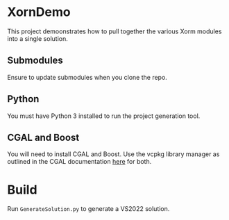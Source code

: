 # XornDemo
This project demoonstrates how to pull together the various Xorm modules into a single solution.

## Submodules
Ensure to update submodules when you clone the repo.

## Python
You must have Python 3 installed to run the project generation tool.

## CGAL and Boost
You will need to install CGAL and Boost. Use the vcpkg library manager as outlined in the CGAL documentation [here](https://doc.cgal.org/latest/Manual/windows.html#title0) for both.

# Build
Run `GenerateSolution.py` to generate a VS2022 solution.
